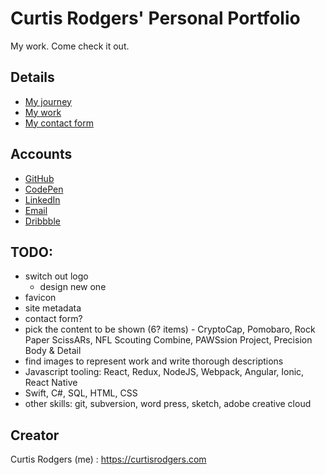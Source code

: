 # Curtis Rodgers' Personal Portfolio

My work. Come check it out.

## Details

- [My journey](https://curtisrodgers.com/dist/index.html#/about)
- [My work](https://curtisrodgers.com/dist/index.html#/work)
- [My contact form](https://curtisrodgers.com/dist/index.html#/contact)

## Accounts

- [GitHub](https://github.com/C-Rodg)
- [CodePen](https://codepen.io/crodg/)
- [LinkedIn](https://www.linkedin.com/in/crodg/)
- [Email](mailto:rodgersbc@gmail.com)
- [Dribbble](https://dribbble.com/Kobaine)

## TODO:

- switch out logo
  - design new one
- favicon
- site metadata
- contact form?
- pick the content to be shown (6? items) - CryptoCap, Pomobaro, Rock Paper ScissARs, NFL Scouting Combine, PAWSsion Project, Precision Body & Detail
- find images to represent work and write thorough descriptions
- Javascript tooling: React, Redux, NodeJS, Webpack, Angular, Ionic, React Native
- Swift, C#, SQL, HTML, CSS
- other skills: git, subversion, word press, sketch, adobe creative cloud

## Creator

Curtis Rodgers (me) : https://curtisrodgers.com
